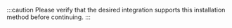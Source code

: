 :::caution
Please verify that the desired integration supports this installation method before continuing.
:::
